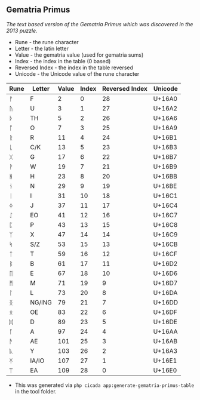 ## Gematria Primus
_The text based version of the Gematria Primus which was discovered in the 2013 puzzle._

* Rune - the rune character
* Letter - the latin letter
* Value - the gematria value (used for gematria sums)
* Index - the index in the table (0 based)
* Reversed Index - the index in the table reversed
* Unicode - the Unicode value of the rune character

| Rune | Letter | Value | Index | Reversed Index | Unicode |
|------|--------|-------|-------|----------------|---------|
| ᚠ    | F      | 2     | 0     | 28             | U+16A0  |
| ᚢ    | U      | 3     | 1     | 27             | U+16A2  |
| ᚦ    | TH     | 5     | 2     | 26             | U+16A6  |
| ᚩ    | O      | 7     | 3     | 25             | U+16A9  |
| ᚱ    | R      | 11    | 4     | 24             | U+16B1  |
| ᚳ    | C/K    | 13    | 5     | 23             | U+16B3  |
| ᚷ    | G      | 17    | 6     | 22             | U+16B7  |
| ᚹ    | W      | 19    | 7     | 21             | U+16B9  |
| ᚻ    | H      | 23    | 8     | 20             | U+16BB  |
| ᚾ    | N      | 29    | 9     | 19             | U+16BE  |
| ᛁ    | I      | 31    | 10    | 18             | U+16C1  |
| ᛄ    | J      | 37    | 11    | 17             | U+16C4  |
| ᛇ    | EO     | 41    | 12    | 16             | U+16C7  |
| ᛈ    | P      | 43    | 13    | 15             | U+16C8  |
| ᛉ    | X      | 47    | 14    | 14             | U+16C9  |
| ᛋ    | S/Z    | 53    | 15    | 13             | U+16CB  |
| ᛏ    | T      | 59    | 16    | 12             | U+16CF  |
| ᛒ    | B      | 61    | 17    | 11             | U+16D2  |
| ᛖ    | E      | 67    | 18    | 10             | U+16D6  |
| ᛗ    | M      | 71    | 19    | 9              | U+16D7  |
| ᛚ    | L      | 73    | 20    | 8              | U+16DA  |
| ᛝ    | NG/ING | 79    | 21    | 7              | U+16DD  |
| ᛟ    | OE     | 83    | 22    | 6              | U+16DF  |
| ᛞ    | D      | 89    | 23    | 5              | U+16DE  |
| ᚪ    | A      | 97    | 24    | 4              | U+16AA  |
| ᚫ    | AE     | 101   | 25    | 3              | U+16AB  |
| ᚣ    | Y      | 103   | 26    | 2              | U+16A3  |
| ᛡ    | IA/IO  | 107   | 27    | 1              | U+16E1  |
| ᛠ    | EA     | 109   | 28    | 0              | U+16E0  |

* This was generated via `php cicada app:generate-gematria-primus-table` in the tool folder.

